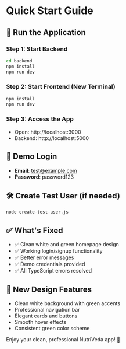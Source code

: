 # Quick Start Guide

## 🚀 Run the Application

### Step 1: Start Backend
```bash
cd backend
npm install
npm run dev
```

### Step 2: Start Frontend (New Terminal)
```bash
npm install
npm run dev
```

### Step 3: Access the App
- Open: http://localhost:3000
- Backend: http://localhost:5000

## 🔑 Demo Login
- **Email**: test@example.com
- **Password**: password123

## 🛠️ Create Test User (if needed)
```bash
node create-test-user.js
```

## ✅ What's Fixed
- ✅ Clean white and green homepage design
- ✅ Working login/signup functionality
- ✅ Better error messages
- ✅ Demo credentials provided
- ✅ All TypeScript errors resolved

## 🎨 New Design Features
- Clean white background with green accents
- Professional navigation bar
- Elegant cards and buttons
- Smooth hover effects
- Consistent green color scheme

Enjoy your clean, professional NutriVeda app! 🌿